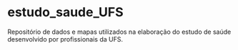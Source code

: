 # estudo_saude_UFS
Repositório de dados e mapas utilizados na elaboração do estudo de saúde desenvolvido por profissionais da UFS.
